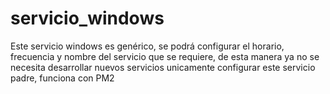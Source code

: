# servicio_windows

Este servicio windows es genérico, se podrá configurar el horario, frecuencia y nombre del servicio que se requiere, de esta manera ya no se necesita desarrollar nuevos servicios unicamente configurar este servicio padre, funciona con PM2